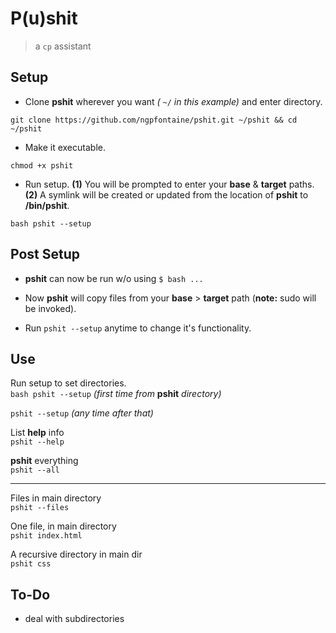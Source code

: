 # P(u)shit

> a `cp` assistant      
   
   
## Setup   

- Clone **pshit** wherever you want _(_ ` ~/ ` _in this example)_ and enter directory.
```
git clone https://github.com/ngpfontaine/pshit.git ~/pshit && cd ~/pshit
```   

- Make it executable.
```
chmod +x pshit
```   

- Run setup. **(1)** You will be prompted to enter your  **base** & **target** paths. **(2)** A symlink will be created or updated from the location of **pshit** to **/bin/pshit**.
```
bash pshit --setup
```    

## Post Setup   

- **pshit** can now be run w/o using `$ bash ...`   

- Now **pshit** will copy files from your **base** > **target** path (**note:** sudo will be invoked).   

- Run ` pshit --setup ` anytime to change it's functionality.   


## Use   

Run setup to set directories.   
`bash pshit --setup` _(first time from_ **pshit** _directory)_   

`pshit --setup` _(any time after that)_   

List **help** info   
`pshit --help`   

**pshit** everything   
`pshit --all`   

---

Files in main directory   
`pshit --files`   

One file, in main directory   
`pshit index.html`   

A recursive directory in main dir   
`pshit css`   

## To-Do   

- deal with subdirectories   


